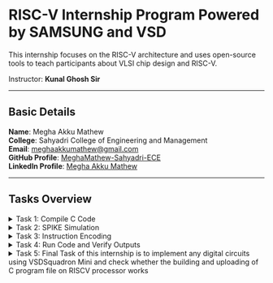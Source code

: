# RISC-V Internship Program **Powered by SAMSUNG and VSD**

This internship focuses on the RISC-V architecture and uses open-source tools to teach participants about VLSI chip design and RISC-V.

Instructor: **Kunal Ghosh Sir**

---

## Basic Details

**Name**: Megha Akku Mathew  
**College**: Sahyadri College of Engineering and Management  
**Email**: [meghaakkumathew@gmail.com](mailto:meghaakkumathew@gmail.com)  
**GitHub Profile**: [MeghaMathew-Sahyadri-ECE](https://github.com/MeghaMathew-Sahyadri-ECE)  
**LinkedIn Profile**: [Megha Akku Mathew](https://www.linkedin.com/in/megha-akku-mathew-1545b2257/)

---

## Tasks Overview

<details>
<summary>Task 1: Compile C Code</summary>

The task involved referring to C-based and RISC-V-based lab videos and executing the process of compiling C code using GCC and the RISC-V compiler.

### C Based Lab
![output 1](https://github.com/user-attachments/assets/0c3420bd-0d41-48e8-8831-8577e1479a93)

![output 2](https://github.com/user-attachments/assets/113524fc-321d-4187-8299-47e57ba2ef7c)

![sum 1 to n code](https://github.com/user-attachments/assets/eb2920ad-7b90-4135-8542-1eaad2e3f619)

### RISC-V based lab
![1](https://github.com/user-attachments/assets/01e4329e-e5cd-4e92-83e1-e93b3f57219d)

![2](https://github.com/user-attachments/assets/4932e3a8-7fca-4b4b-804b-6a7625e22c7d)

![3](https://github.com/user-attachments/assets/2ed4f378-2609-4638-86ae-11d19a0fc36e)

![cat sum1ton c](https://github.com/user-attachments/assets/00b122a8-b1f4-4815-a81d-e2b0332974fa)

</details>

<details>
<summary>Task 2: SPIKE Simulation</summary>
  
- Performing SPIKE simulation.
- Debugging the C code in Interactive Debugging Mode using Spike.

C Code :
![C Code](https://github.com/user-attachments/assets/d425cf52-a7cc-4300-9929-9593d314a08a)

o1 object dump:
![o1 object dump](https://github.com/user-attachments/assets/8c3422b4-4d64-4637-86f9-99228504ca55)

o1 terminal 1 :
![o1 terminal 1](https://github.com/user-attachments/assets/fb5edd0e-c724-44e3-a7e1-c8366365b8b9)

o1 terminal 2 :
![o1 terminal 2](https://github.com/user-attachments/assets/5aa76eba-d4e2-41d0-a818-c5f468d2754a)

ofast object dump :
![ofast object dump](https://github.com/user-attachments/assets/6683f1be-8a55-4d8e-8c98-9d2fbe6350d8)

ofast terminal :
![ofast terminal](https://github.com/user-attachments/assets/4a2f8f44-aaba-4e2c-b35c-19b43641e2d7)


</details>

<details>
<summary>Task 3: Instruction Encoding</summary>

The goal is to identify the instruction type, decode the given instructions, and represent the exact 32-bit machine code in the desired format.


### Instruction 1: `lui a0, 0x2b`  
![Screenshot 2025-01-16 183517](https://github.com/user-attachments/assets/88e483b3-8f7f-4345-b1d9-3de21147da54)  
**Operation**: Load the upper 20 bits of an immediate (`0x2b`) into register `a0`.  
- **Opcode**: `0110111` (for `lui`)  
- **Destination Register (rd)**: `a0` → `x10` (binary: `01010`)  
- **Immediate (imm[31:12])**: `0x2b` → `0000000000101011` (binary)  
**Encoding into Machine Code**:  
imm[31:12]         | rd      | opcode --->0000000000101011  | 01010   | 0110111  
- **Binary**: `0000000000101011010100110111`  
- **Hexadecimal**: `0x002b537`  

---

### Instruction 2: `addi sp, sp, -32`  
![Screenshot 2025-01-16 184848](https://github.com/user-attachments/assets/129cff5e-fb51-4c4a-b84d-9873402b46e3)  
**Operation**: Add `-32` to the stack pointer (`sp`).  
- **Opcode**: `0010011` (for immediate arithmetic operations like `addi`)  
- **Function (funct3)**: `000` (for addition)  
- **Source Register (rs1)**: `sp` → `x2` (binary: `00010`)  
- **Destination Register (rd)**: `sp` → `x2` (binary: `00010`)  
- **Immediate (imm[11:0])**: `-32` → `1111111111100000` (12-bit two’s complement)  
**Encoding into Machine Code**:  
imm[11:0]        | rs1    | funct3 | rd      | opcode -----> 111111111110     | 00010  | 000    | 00010   | 0010011  
- **Binary**: `11111111111000010000100110011`  
- **Hexadecimal**: `0xfe010113`

---

### Instruction 3: `sd ra, 24(sp)`  
![Screenshot 2025-01-16 184929](https://github.com/user-attachments/assets/a965e099-9b5b-488a-bcae-841197513dfd)  
**Operation**: Store the value in `ra` into memory at offset `24` from `sp`.  
- **Opcode**: `0100011` (for store instructions)  
- **Function (funct3)**: `011` (for `sd`, store double-word)  
- **Source Register 1 (rs1)**: `sp` → `x2` (binary: `00010`)  
- **Source Register 2 (rs2)**: `ra` → `x1` (binary: `00001`)  
- **Immediate (imm[11:0])**:  
  - **imm[11:5]**: `0000011`  
  - **imm[4:0]**: `11000`  
**Encoding into Machine Code**:  
imm[11:5] | rs2   | rs1    | funct3 | imm[4:0] | opcode ------> 0000011   | 00001 | 00010  | 011    | 11000    | 0100011  
- **Binary**: `000001100001000100110000100011`  
- **Hexadecimal**: `0x01801323`

---

### Instruction 4: `jal ra, 10438`  
![Screenshot 2025-01-16 184953](https://github.com/user-attachments/assets/78558d34-6ddc-42cf-9de2-e81884d96629)  
**Operation**: Jump to the address 10438 and store the return address in ra.  
- **Opcode**: `1101111` (for `jal`).  
- **Destination Register (rd)**: ra is x1 (binary: `00001`).  
- **Immediate (imm[20|10:1|11|19:12])**: Immediate 10438 in binary: 001010001001110 (split into fields):  
  - imm[20]: `0`  
  - imm[10:1]: `0100010011`  
  - imm[11]: `0`  
  - imm[19:12]: `00101000`  
**Encoding into Machine Code**:  
imm[20|10:1|11|19:12] | rd      | opcode -------> 0|0100010011|0|00101000| 00001  | 1101111  
- **Binary**: `0000000100100011000101110111`  
- **Hexadecimal**: `0x370001e7`

---

### Instruction 5: `ret`  
![Screenshot 2025-01-17 135951](https://github.com/user-attachments/assets/0be2f752-044f-4a0f-a480-f889f182a3fb)  
**Operation**: Return to the calling function. This is equivalent to `jalr x0, ra, 0` in RISC-V assembly.  
- **Opcode**: `1100111` (for `jalr`)  
- **Source Register (rs1)**: `ra` → `x1` (binary: `00001`)  
- **Destination Register (rd)**: `x0` → `x0` (binary: `00000`)  
- **Immediate**: `0`  
**Encoding into Machine Code**:  
imm[11:0] | rs1    | funct3 | rd    | opcode -----> 000000000000     | 00001  | 000    | 00000  | 1100111  
- **Binary**: `00000000000000010000000001110011`  
- **Hexadecimal**: `0x00000067`

---

### Instruction 6: `bnez a5, offset`  
![Screenshot 2025-01-17 130933](https://github.com/user-attachments/assets/56cd7a16-2dd8-4367-aeb7-e27033de646f)  
**Operation**: Branch to the specified offset if the value in register `a5` is not zero.  
- **Opcode**: `1100011` (for `branch` instructions)  
- **Source Register (rs1)**: `a5` → `x15` (binary: `01111`)  
- **Function (funct3)**: `001` (for `bnez`, branch if not zero)  
- **Immediate (offset)**: Branch target address relative to PC.  
**Encoding into Machine Code**:  
imm[12|10:5] | rs2   | rs1    | funct3 | imm[4:1|11] | opcode -----> 000000000000   | 01111  | 01111 | 001    | 00000   | 1100011  
- **Binary**: `000000000000011110001000000011`  
- **Hexadecimal**: `0x000f0043`

---

### Instruction 7: `andi a5, a5, 1`  
![Screenshot 2025-01-17 130917](https://github.com/user-attachments/assets/339ebf12-6cd5-4951-b800-06262c2af782)  
**Operation**: Performs a bitwise AND on register `a5` and the immediate value `1`, storing the result back in `a5`.  
- **Opcode**: `0010011` (for immediate arithmetic operations like `andi`)  
- **Function (funct3)**: `111` (for `andi`)  
- **Immediate (imm[11:0])**: `1`  
**Encoding into Machine Code**:  
imm[11:0] | rs1   | funct3 | rd    | opcode ------> 000000000001   | 01111  | 111    | 01111  | 0010011  
- **Binary**: `0000000000010111100010000110011`  
- **Hexadecimal**: `0x001f0763`

---

### Instruction 8: `lw a5, 12(sp)`  

![Screenshot 2025-01-17 130856](https://github.com/user-attachments/assets/0fe14acc-845a-4fb3-ac0f-3ff4783099b4)

**Operation**: Load a word from memory at offset `12` from the stack pointer (`sp`) into register `a5`.  
- **Opcode**: `0000011` (for load instructions)  
- **Function (funct3)**: `010` (for `lw`, load word)  
- **Source Register (rs1)**: `sp` → `x2` (binary: `00010`)  
- **Destination Register (rd)**: `a5` → `x15` (binary: `01111`)  
- **Immediate (imm[11:0])**: `12` → `00000000001100` (binary)

**Encoding into Machine Code:**

imm[11:0] | rs1    | funct3 | rd    | opcode -----> 000000000011     | 00010  | 010    | 01111  | 0000011

- **Binary**: `00000000001100010000101110000011`  
- **Hexadecimal**: `0x0002c783`

---

### Instruction 9: `li a0, 0`  

![Screenshot 2025-01-17 131023](https://github.com/user-attachments/assets/67bb7026-1faf-4a62-b771-b5a024925cdd)

**Operation**: Load the immediate value `0` into register `a0`.  
- **Opcode**: `0010011` (for immediate arithmetic operations like `li`)  
- **Function (funct3)**: `000` (for `addi` operation)  
- **Source Register (rs1)**: `x0` (binary: `00000`)  
- **Destination Register (rd)**: `a0` → `x10` (binary: `01010`)  
- **Immediate (imm[11:0])**: `0` → `000000000000` (binary)

**Encoding into Machine Code:**

imm[11:0] | rs1    | funct3 | rd    | opcode -----> 000000000000   | 00000  | 000    | 01010  | 0010011

- **Binary**: `00000000000000000000101000010011`  
- **Hexadecimal**: `0x00000293`

---
---

### Instruction 10: `j 100ec <main+0x3c>`  

![Screenshot 2025-01-17 131055](https://github.com/user-attachments/assets/023753a6-f6d9-46dd-9d22-b87df64483b5)

**Operation**: Perform an unconditional jump to the target address `100ec`, which is `main+0x3c`.  
- **Opcode**: `1101111` (for `j` jump instructions)  
- **Immediate (imm[20|10:1|11|19:12])**:  
  - Immediate `100ec` in binary: `000001001110110100000000000000` (split into fields)  
  - imm[20]: `0`  
  - imm[10:1]: `0011101101`  
  - imm[11]: `0`  
  - imm[19:12]: `00000000`  

**Encoding into Machine Code:**

imm[20|10:1|11|19:12] | rd    | opcode -----> 0|0011101101|0|00000000| 00000  | 1101111

- **Binary**: `00000000001110110101000000001111`  
- **Hexadecimal**: `0xfe5ff06f`

---

### Instruction 11: `ld ra, 24(sp)`  

![Screenshot 2025-01-17 130958](https://github.com/user-attachments/assets/509dbb03-7570-48db-a1cc-24f15b6a4e35)

**Operation**: Load a double-word from memory at offset `24` from the stack pointer (`sp`) into register `ra`.  
- **Opcode**: `0000011` (for load instructions)  
- **Function (funct3)**: `011` (for `ld`, load double-word)  
- **Source Register (rs1)**: `sp` → `x2` (binary: `00010`)  
- **Destination Register (rd)**: `ra` → `x1` (binary: `00001`)  
- **Immediate (imm[11:0])**: `24` → `00000000011000` (binary)

**Encoding into Machine Code:**

imm[11:0] | rs1    | funct3 | rd   | opcode -----> 000000000110     | 00010  | 011    | 00001  | 0000011

- **Binary**: `00000000011000010001000110000011`  
- **Hexadecimal**: `0x01813083`

---

### Instruction 12: `auipc ra, 0x0`  

![Screenshot 2025-01-17 142008](https://github.com/user-attachments/assets/40ccf672-c70c-4142-b7f3-47f179925618)

**Operation**: Adds the program counter (`PC`) value and an immediate value `0x0`, and stores the result in `ra`.  
- **Opcode**: `0010111` (for `auipc`, add upper immediate to program counter)  
- **Destination Register (rd)**: `ra` → `x1` (binary: `00001`)  
- **Immediate (imm[31:12])**: `0x0` → `000000000000` (binary)

**Encoding into Machine Code:**

imm[31:12] | rd    | opcode -----> 000000000000   | 00001  | 0010111

- **Binary**: `00000000000000000000000101110111`  
- **Hexadecimal**: `0x00000097`

---

### Instruction 13: `jalr zero, 0x0(main-0x100b0)`  

![Screenshot 2025-01-17 142109](https://github.com/user-attachments/assets/d6a1f9eb-2671-4783-a63c-a62a69e5d490)

**Operation**: Perform a jump and link register to the address `main-0x100b0` and write the return address to `zero`.  
- **Opcode**: `1100111` (for `jalr` jump and link register)  
- **Function (funct3)**: `000` (for `jalr` with `x0` as destination)  
- **Source Register (rs1)**: `main` → `x1` (binary: `00001`)  
- **Immediate (imm[11:0])**: `0x0` → `000000000000` (binary)  

**Encoding into Machine Code:**

imm[11:0] | rs1    | funct3 | rd    | opcode -----> 000000000000   | 00001  | 000    | 00000  | 1100111

- **Binary**: `00000000000000001000000000001111`  
- **Hexadecimal**: `0x000000e7`
---

---

### Instruction 14: `jr zero # 0 <main-0x100b0>`  

![Screenshot 2025-01-17 142817](https://github.com/user-attachments/assets/7138fff3-cdcf-4d6b-a974-ffc370dd1bb0)

**Operation**: Perform a jump register to the address `main-0x100b0` and write the return address to register `zero`.  
- **Opcode**: `1100011` (for `jr` jump register)  
- **Function (funct3)**: `000` (for `jr` with `x0` as destination)  
- **Source Register (rs1)**: `main` → `x1` (binary: `00001`)  
- **Immediate (imm[11:0])**: `0x0` → `000000000000` (binary)

**Encoding into Machine Code:**

imm[11:0] | rs1    | funct3 | rd    | opcode -----> 000000000000   | 00001  | 000    | 00000  | 1100011

- **Binary**: `00000000000000001000000000000011`  
- **Hexadecimal**: `0x00000067`

---

### Instruction 15: `mv a1, a0`  

![Screenshot 2025-01-17 142801](https://github.com/user-attachments/assets/b0770975-a71a-4bd0-9552-0bb349004d35)

**Operation**: Move the value in register `a0` to register `a1`.  
- **Opcode**: `0110011` (for R-type register operations like `mv`)  
- **Function (funct3)**: `000` (for `mv` operation)  
- **Source Register (rs1)**: `a0` → `x10` (binary: `01010`)  
- **Source Register (rs2)**: `a0` → `x10` (binary: `01010`)  
- **Destination Register (rd)**: `a1` → `x11` (binary: `01011`)  
- **Function (funct7)**: `0000000` (for `mv` operation)

**Encoding into Machine Code:**

funct7 | rs2    | rs1    | funct3 | rd    | opcode -----> 0000000   | 01010  | 01010  | 000    | 01011  | 0110011

- **Binary**: `00000000010101001010100000000011`  
- **Hexadecimal**: `0x00050593`

---


</details>

<details>
<summary>Task 4: Run Code and Verify Outputs</summary>

# Task 4: RISCV Functional Simulation

This task contains the Verilog code for a simple RISCV core (`megha_rv32i.v`) and its corresponding testbench (`megha_rv32i_tb.v`). The simulation is executed using Icarus Verilog, and the waveform output is visualized in GTKWave.

## Task Objective

We will simulate the RISCV core and analyze the output waveforms for different RISCV instructions that have been hardcoded in the Verilog code. The instructions are based on the reference RISCV ISA but differ in the instruction bit patterns.

### Hardcoded Instructions:
Below are the instructions used in the reference repository compared to the standard RISCV ISA bit patterns:

![Instructions](https://github.com/user-attachments/assets/f1fc4e22-cbb4-44b8-aa57-e15a76f79145)


###To to perform functional simulation of RISCV
1. Create a new directory with your name mkdir <your_name>

2. Create two files by using touch command as megha_rv32i.v and megha_rv32i_tb.v

3. Copy the code from the reference github repo and paste it in your verilog and testbench files

![Generation n adding of code](https://github.com/user-attachments/assets/53ca8a64-c7c5-439b-8651-da1144d007ec)

![Compilation of code](https://github.com/user-attachments/assets/7d88c714-c416-4f61-b375-c61d4a915690)


Following are the differences between standard RISCV ISA and the Instruction Set given in the reference repository:

- **ADD R6, R2, R1**  
  - Standard RISCV ISA: `32'h00110333`  
  - Hardcoded ISA: `32'h02208300`
  
  ![ADD](https://github.com/user-attachments/assets/9351ac4d-832d-43fc-8f63-805ac7c8b04d)

- **SUB R7, R1, R2**  
  - Standard RISCV ISA: `32'h402083b3`  
  - Hardcoded ISA: `32'h02209380`
 
    ![SUB](https://github.com/user-attachments/assets/8d719c4f-a938-4550-bda9-bd4932c7337c)


- **AND R8, R1, R3**  
  - Standard RISCV ISA: `32'h0030f433`  
  - Hardcoded ISA: `32'h0230a400`
 
![bitwise AND](https://github.com/user-attachments/assets/c9b0135f-36f0-4c3b-b45b-12f234be4e4a)


- **OR R9, R2, R5**  
  - Standard RISCV ISA: `32'h005164b3`  
  - Hardcoded ISA: `32'h02513480`
 
![Bitwise OR](https://github.com/user-attachments/assets/6db85b83-8411-4eea-a194-e9d4ddcfa092)


- **XOR R10, R1, R4**  
  - Standard RISCV ISA: `32'h0040c533`  
  - Hardcoded ISA: `32'h0240c500`
 
![BITWISE XOR](https://github.com/user-attachments/assets/1ef0bf3e-a550-4c3d-8d19-8ac4da60ccfe)


- **SLT R1, R2, R4**  
  - Standard RISCV ISA: `32'h0045a0b3`  
  - Hardcoded ISA: `32'h02415580`

![SLT operator](https://github.com/user-attachments/assets/118a62ab-b5ab-4530-a0b9-da1b58ab61c6)


- **ADDI R12, R4, 5**  
  - Standard RISCV ISA: `32'h004120b3`  
  - Hardcoded ISA: `32'h00520600`
 
![ADDI](https://github.com/user-attachments/assets/51f27d12-990d-4829-91b5-d53fde104d34)


- **BEQ R0, R0, 15**  
  - Standard RISCV ISA: `32'h00000f63`  
  - Hardcoded ISA: `32'h00f00002`
 
![BEQ](https://github.com/user-attachments/assets/69efa0bb-832d-4c29-b357-50d7133d8b9f)


- **BNE R0, R1, 20**  
  - Standard RISCV ISA: `32'h00000163`  
  - Hardcoded ISA: `32'h02005063`
 
![BNE](https://github.com/user-attachments/assets/d10a7fbb-ac7b-4e7f-b17a-89e207fb880a)



### Simulation Output

![GTK simulation 1](https://github.com/user-attachments/assets/69f3f232-202a-4738-b1ba-71331cafbe79)

![simulation 3](https://github.com/user-attachments/assets/83af30f4-6891-4fd7-9231-edfadc65fa37)


</details>


<details>
<summary>Task 5:  Final Task of this internship is to implement any digital circuits using VSDSquadron Mini and check whether the building and uploading of C program file on RISCV processor works</summary>
  
# Simon Says Game using VSDSquadron Mini

## Overview  
This project involves implementing a **Simon Says game** using the **VSDSquadron Mini**, a **RISC-V-based SoC development kit**. The game enhances **memory skills** by challenging the player to repeat a randomly generated LED sequence. This project showcases how **GPIO input/output** can be used to create interactive embedded systems, utilizing **push buttons for input** and **LEDs for output**, with the **sequence logic programmed in C** using **PlatformIO IDE**.  

## Components Required  
- **VSDSquadron Mini** (RISC-V Development Board)  
- **4 Push Buttons** (for user input)  
- **4 LEDs** (to display sequences)  
- **1 Buzzer** (for incorrect input feedback)  
- **Breadboard**  
- **Jumper Wires**  
- **VS Code + PlatformIO IDE**  

## Hardware Connections  

| Component | GPIO Pin | Mode |
|-----------|---------|------|
| Button 1 | GPIOD Pin 1 | Input (Pull-Up) |
| Button 2 | GPIOD Pin 2 | Input (Pull-Up) |
| Button 3 | GPIOD Pin 3 | Input (Pull-Up) |
| Button 4 | GPIOD Pin 4 | Input (Pull-Up) |
| LED 1 | GPIOC Pin 5 | Output |
| LED 2 | GPIOC Pin 6 | Output |
| LED 3 | GPIOC Pin 7 | Output |
| LED 4 | GPIOC Pin 8 | Output |
| Buzzer | GPIOC Pin 9 | Output |

## Game Logic  
1. **Generate a random LED sequence** (length: 4 steps initially).  
2. **Show the sequence to the player** by blinking LEDs.  
3. **Player presses the buttons** to repeat the sequence.  
4. **Game checks the input:**  
   - If **correct**, the sequence **gets longer** in the next round.  
   - If **wrong**, the buzzer sounds, LEDs flash to indicate failure, and the game **restarts**.  

## How to Program?  

### 1. Configure GPIO Pins  
```c
void GPIO_Config(void)
{
    GPIO_InitTypeDef GPIO_InitStructure = {0};
    
    RCC_APB2PeriphClockCmd(RCC_APB2Periph_GPIOD, ENABLE);
    RCC_APB2PeriphClockCmd(RCC_APB2Periph_GPIOC, ENABLE);

    // Configure Buttons as Input (Pull-Up)
    GPIO_InitStructure.GPIO_Pin = GPIO_Pin_1 | GPIO_Pin_2 | GPIO_Pin_3 | GPIO_Pin_4;
    GPIO_InitStructure.GPIO_Mode = GPIO_Mode_IPU;
    GPIO_Init(GPIOD, &GPIO_InitStructure);

    // Configure LEDs and Buzzer as Output
    GPIO_InitStructure.GPIO_Pin = GPIO_Pin_5 | GPIO_Pin_6 | GPIO_Pin_7 | GPIO_Pin_8 | GPIO_Pin_9;
    GPIO_InitStructure.GPIO_Mode = GPIO_Mode_Out_PP;
    GPIO_InitStructure.GPIO_Speed = GPIO_Speed_50MHz;
    GPIO_Init(GPIOC, &GPIO_InitStructure);
}
```

### 2. Generate & Display Sequence  
```c
void generate_sequence()
{
    srand(time(NULL)); // Seed random number generator
    for (int i = 0; i < SEQUENCE_LENGTH; i++)
    {
        game_sequence[i] = rand() % 4;  // Random number 0-3
    }
}

void show_sequence()
{
    for (int i = 0; i < SEQUENCE_LENGTH; i++)
    {
        GPIO_WriteBit(GPIOC, (1 << (game_sequence[i] + 5)), SET);
        Delay_Ms(500);
        GPIO_WriteBit(GPIOC, (1 << (game_sequence[i] + 5)), RESET);
        Delay_Ms(250);
    }
}
```

### 3. Read Player Input & Validate  
```c
int get_player_input()
{
    while (1)
    {
        if (GPIO_ReadInputDataBit(GPIOD, GPIO_Pin_1)) return 0;
        if (GPIO_ReadInputDataBit(GPIOD, GPIO_Pin_2)) return 1;
        if (GPIO_ReadInputDataBit(GPIOD, GPIO_Pin_3)) return 2;
        if (GPIO_ReadInputDataBit(GPIOD, GPIO_Pin_4)) return 3;
    }
}

int check_player_input()
{
    for (int i = 0; i < SEQUENCE_LENGTH; i++)
    {
        int input = get_player_input();

        // Light up LED for feedback
        GPIO_WriteBit(GPIOC, (1 << (input + 5)), SET);
        Delay_Ms(300);
        GPIO_WriteBit(GPIOC, (1 << (input + 5)), RESET);
        Delay_Ms(200);

        if (input != game_sequence[i])
        {
            return 0; // Incorrect
        }
    }
    return 1; // Correct
}
```

### 4. Success & Failure Feedback  
```c
void feedback_success()
{
    for (int i = 0; i < 3; i++)
    {
        GPIO_WriteBit(GPIOC, GPIO_Pin_5 | GPIO_Pin_6 | GPIO_Pin_7 | GPIO_Pin_8, SET);
        Delay_Ms(300);
        GPIO_WriteBit(GPIOC, GPIO_Pin_5 | GPIO_Pin_6 | GPIO_Pin_7 | GPIO_Pin_8, RESET);
        Delay_Ms(300);
    }
}

void feedback_failure()
{
    for (int i = 0; i < 3; i++)
    {
        GPIO_WriteBit(GPIOC, GPIO_Pin_5 | GPIO_Pin_6 | GPIO_Pin_7 | GPIO_Pin_8, SET);
        GPIO_WriteBit(GPIOC, GPIO_Pin_9, SET); // Activate Buzzer
        Delay_Ms(100);
        GPIO_WriteBit(GPIOC, GPIO_Pin_5 | GPIO_Pin_6 | GPIO_Pin_7 | GPIO_Pin_8, RESET);
        GPIO_WriteBit(GPIOC, GPIO_Pin_9, RESET); // Deactivate Buzzer
        Delay_Ms(100);
    }
}
```

### 5. Main Function to Run Game  
```c
int main()
{
    NVIC_PriorityGroupConfig(NVIC_PriorityGroup_2);
    SystemCoreClockUpdate();
    Delay_Init();
    GPIO_Config();

    while (1)
    {
        generate_sequence();
        show_sequence();

        if (check_player_input())
        {
            feedback_success();  // Player passed
        }
        else
        {
            feedback_failure();  // Player failed
        }

        Delay_Ms(2000); // Pause before restarting
    }
}
```

## How to Run?  
1. **Install VS Code & PlatformIO IDE**  
2. **Set up PlatformIO environment**  
3. **Connect VSDSquadron Mini via USB**  
4. **Upload the Code using PlatformIO**  

## Conclusion  
This project demonstrates how the **VSDSquadron Mini RISC-V board** can be used to create an interactive **Simon Says** game using **GPIO input/output, random number generation, and digital logic**.  



</details>


